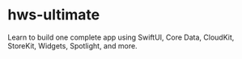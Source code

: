 # hws-ultimate
Learn to build one complete app using SwiftUI, Core Data, CloudKit, StoreKit, Widgets, Spotlight, and more.
